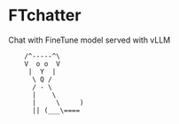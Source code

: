 # FTchatter
Chat with FineTune model served with vLLM

        /^-----^\
        V  o o  V
         |  Y  |
          \ Q /
          / - \
          |    \
          |     \     )
          || (___\====
